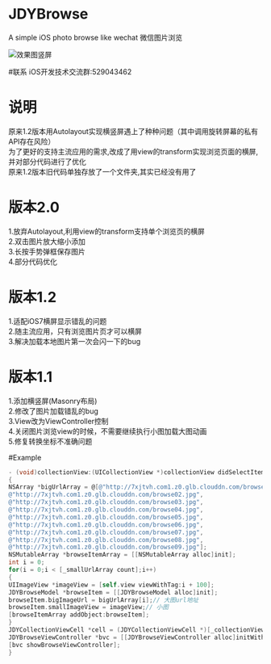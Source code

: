 # JDYBrowse
A simple iOS photo browse like wechat 微信图片浏览

![效果图竖屏](https://raw.githubusercontent.com/JDY0306/JDYBrowse/master/browse1.gif)

#联系
iOS开发技术交流群:529043462

# 说明
原来1.2版本用Autolayout实现横竖屏遇上了种种问题（其中调用旋转屏幕的私有API存在风险）<br/>
为了更好的支持主流应用的需求,改成了用view的transform实现浏览页面的横屏,并对部分代码进行了优化<br/>
原来1.2版本旧代码单独存放了一个文件夹,其实已经没有用了

# 版本2.0
1.放弃Autolayout,利用view的transform支持单个浏览页的横屏<br/>
2.双击图片放大缩小添加<br/>
3.长按手势弹框保存图片<br/>
4.部分代码优化

# 版本1.2
1.适配iOS7横屏显示错乱的问题<br/>
2.随主流应用，只有浏览图片页才可以横屏<br/>
3.解决加载本地图片第一次会闪一下的bug

# 版本1.1
1.添加横竖屏(Masonry布局)<br/>
2.修改了图片加载错乱的bug<br/>
3.View改为ViewController控制<br/>
4.关闭图片浏览view的时候，不需要继续执行小图加载大图动画<br/>
5.修复转换坐标不准确问题

#Example
```Objective-c
- (void)collectionView:(UICollectionView *)collectionView didSelectItemAtIndexPath:(NSIndexPath *)indexPath
{
NSArray *bigUrlArray = @[@"http://7xjtvh.com1.z0.glb.clouddn.com/browse01.jpg",
@"http://7xjtvh.com1.z0.glb.clouddn.com/browse02.jpg",
@"http://7xjtvh.com1.z0.glb.clouddn.com/browse03.jpg",
@"http://7xjtvh.com1.z0.glb.clouddn.com/browse04.jpg",
@"http://7xjtvh.com1.z0.glb.clouddn.com/browse05.jpg",
@"http://7xjtvh.com1.z0.glb.clouddn.com/browse06.jpg",
@"http://7xjtvh.com1.z0.glb.clouddn.com/browse07.jpg",
@"http://7xjtvh.com1.z0.glb.clouddn.com/browse08.jpg",
@"http://7xjtvh.com1.z0.glb.clouddn.com/browse09.jpg"];
NSMutableArray *browseItemArray = [[NSMutableArray alloc]init];
int i = 0;
for(i = 0;i < [_smallUrlArray count];i++)
{
UIImageView *imageView = [self.view viewWithTag:i + 100];
JDYBrowseModel *browseItem = [[JDYBrowseModel alloc]init];
browseItem.bigImageUrl = bigUrlArray[i];// 大图url地址
browseItem.smallImageView = imageView;// 小图
[browseItemArray addObject:browseItem];
}
JDYCollectionViewCell *cell = (JDYCollectionViewCell *)[_collectionView cellForItemAtIndexPath:indexPath];
JDYBrowseViewController *bvc = [[JDYBrowseViewController alloc]initWithBrowseItemArray:browseItemArray currentIndex:cell.imageView.tag - 100];
[bvc showBrowseViewController];
}
```
